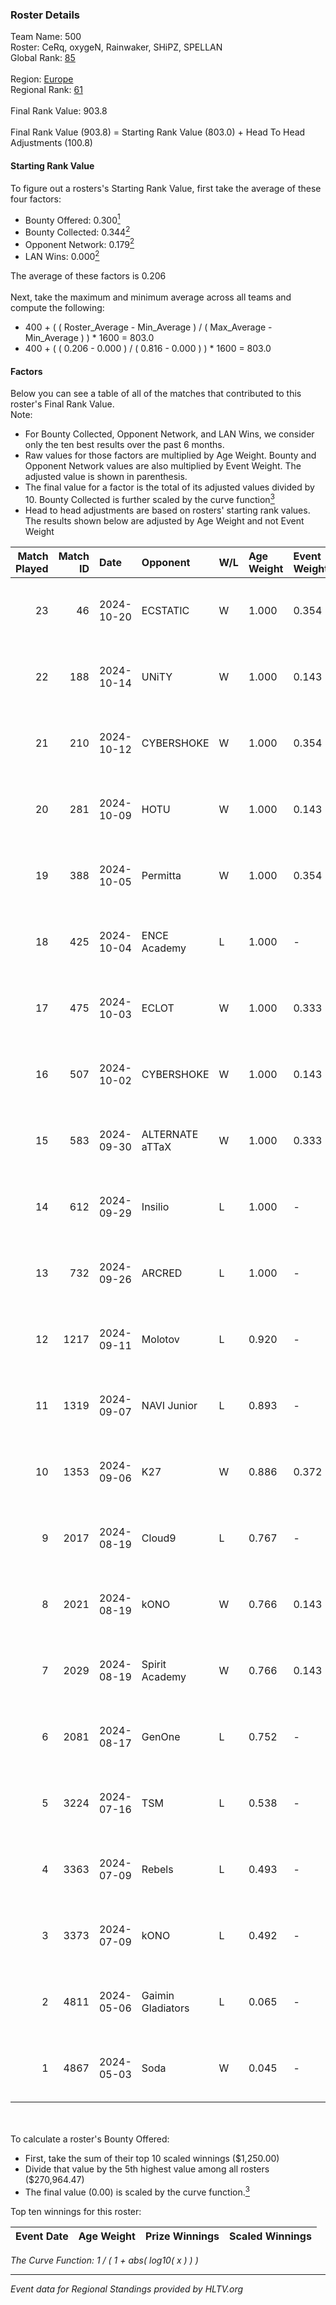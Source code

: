 ### Roster Details<br />
Team Name: 500<br />
Roster: CeRq, oxygeN, Rainwaker, SHiPZ, SPELLAN<br />
Global Rank: [85](../../standings_global_2024_10_23.md)<br />
<br />
Region: [Europe]( ../../standings_europe_2024_10_23.md)<br />
Regional Rank: [61]( ../../standings_europe_2024_10_23.md)<br />
<br />
Final Rank Value:  903.8<br />
<br />
Final Rank Value (903.8) = Starting Rank Value (803.0) + Head To Head Adjustments (100.8)<br />

#### Starting Rank Value<br />
To figure out a rosters's Starting Rank Value, first take the average of these four factors:<br />
- Bounty Offered: 0.300[<sup>1</sup>](#table2)
- Bounty Collected: 0.344[<sup>2</sup>](#table1)
- Opponent Network: 0.179[<sup>2</sup>](#table1)
- LAN Wins: 0.000[<sup>2</sup>](#table1)

The average of these factors is 0.206<br />
<br />
Next, take the maximum and minimum average across all teams and compute the following:<br />
- 400 + ( ( Roster_Average - Min_Average ) / ( Max_Average - Min_Average ) ) * 1600 = 803.0
- 400 + ( ( 0.206 - 0.000 ) / ( 0.816 - 0.000 ) ) * 1600 = 803.0


#### Factors<br />
Below you can see a table of all of the matches that contributed to this roster's Final Rank Value.<br />
Note:<br />

- For Bounty Collected, Opponent Network, and LAN Wins, we consider only the ten best results over the past 6 months.
- Raw values for those factors are multiplied by Age Weight. Bounty and Opponent Network values are also multiplied by Event Weight. The adjusted value is shown in parenthesis.
- The final value for a factor is the total of its adjusted values divided by 10. Bounty Collected is further scaled by the curve function[<sup>3</sup>](#curveFunction)
- Head to head adjustments are based on rosters' starting rank values. The results shown below are adjusted by Age Weight and not Event Weight
<span id="table1"></span><br />


| Match Played | Match ID | Date       | Opponent          | W/L | Age Weight | Event Weight | Bounty Collected | Opponent Network | LAN Wins  | H2H Adj. | Roster                                       |
| -: | -: | :- | :- | :- | :- | :- | :- | :- | :- | -: | :- |
|           23 |       46 | 2024-10-20 | ECSTATIC          | W   | 1.000      | 0.354        | 0.023 (0.008)    | 0.746 (0.264)    | 0 (0.000) |    20.23 | CeRq, oxygeN, Rainwaker, SHiPZ, SPELLAN      |
|           22 |      188 | 2024-10-14 | UNiTY             | W   | 1.000      | 0.143        | 0.047 (0.007)    | 0.453 (0.065)    | 0 (0.000) |    19.96 | CeRq, oxygeN, Rainwaker, SHiPZ, SPELLAN      |
|           21 |      210 | 2024-10-12 | CYBERSHOKE        | W   | 1.000      | 0.354        | 0.044 (0.016)    | 0.760 (0.269)    | 0 (0.000) |    19.67 | CeRq, oxygeN, Rainwaker, SHiPZ, SPELLAN      |
|           20 |      281 | 2024-10-09 | HOTU              | W   | 1.000      | 0.143        | 0.006 (0.001)    | 0.471 (0.067)    | 0 (0.000) |    15.86 | CeRq, oxygeN, Rainwaker, SHiPZ, SPELLAN      |
|           19 |      388 | 2024-10-05 | Permitta          | W   | 1.000      | 0.354        | 0.036 (0.013)    | 1.000 (0.354)    | 0 (0.000) |    17.85 | CeRq, oxygeN, Rainwaker, SHiPZ, SPELLAN      |
|           18 |      425 | 2024-10-04 | ENCE Academy      | L   | 1.000      | -            | -                | -                | -         |   -18.66 | CeRq, oxygeN, Rainwaker, SHiPZ, SPELLAN      |
|           17 |      475 | 2024-10-03 | ECLOT             | W   | 1.000      | 0.333        | 0.095 (0.032)    | 0.707 (0.236)    | 0 (0.000) |    24.15 | CeRq, oxygeN, Rainwaker, SHiPZ, SPELLAN      |
|           16 |      507 | 2024-10-02 | CYBERSHOKE        | W   | 1.000      | 0.143        | 0.044 (0.006)    | 0.760 (0.109)    | 0 (0.000) |    22.63 | CeRq, oxygeN, Rainwaker, SHiPZ, SPELLAN      |
|           15 |      583 | 2024-09-30 | ALTERNATE aTTaX   | W   | 1.000      | 0.333        | 0.081 (0.027)    | 0.794 (0.265)    | 0 (0.000) |    22.15 | CeRq, oxygeN, Rainwaker, SHiPZ, SPELLAN      |
|           14 |      612 | 2024-09-29 | Insilio           | L   | 1.000      | -            | -                | -                | -         |    -6.59 | CeRq, oxygeN, Rainwaker, SHiPZ, SPELLAN      |
|           13 |      732 | 2024-09-26 | ARCRED            | L   | 1.000      | -            | -                | -                | -         |   -12.35 | CeRq, oxygeN, Rainwaker, SHiPZ, SPELLAN      |
|           12 |     1217 | 2024-09-11 | Molotov           | L   | 0.920      | -            | -                | -                | -         |   -15.30 | CeRq, oxygeN, Rainwaker, SHiPZ, SPELLAN      |
|           11 |     1319 | 2024-09-07 | NAVI Junior       | L   | 0.893      | -            | -                | -                | -         |    -9.34 | CeRq, oxygeN, Rainwaker, SHiPZ, SPELLAN      |
|           10 |     1353 | 2024-09-06 | K27               | W   | 0.886      | 0.372        | -                | 0.216 (0.071)    | 0 (0.000) |     7.60 | CeRq, oxygeN, Rainwaker, SHiPZ, SPELLAN      |
|            9 |     2017 | 2024-08-19 | Cloud9            | L   | 0.767      | -            | -                | -                | -         |    -6.00 | CeRq, oxygeN, Rainwaker, SHiPZ, SPELLAN      |
|            8 |     2021 | 2024-08-19 | kONO              | W   | 0.766      | 0.143        | 0.023 (0.002)    | -                | 0 (0.000) |    14.52 | CeRq, oxygeN, Rainwaker, SHiPZ, SPELLAN      |
|            7 |     2029 | 2024-08-19 | Spirit Academy    | W   | 0.766      | 0.143        | 0.114 (0.012)    | 0.801 (0.088)    | -         |    19.09 | CeRq, oxygeN, Rainwaker, SHiPZ, SPELLAN      |
|            6 |     2081 | 2024-08-17 | GenOne            | L   | 0.752      | -            | -                | -                | -         |   -18.95 | CeRq, oxygeN, Rainwaker, SHiPZ, SPELLAN      |
|            5 |     3224 | 2024-07-16 | TSM               | L   | 0.538      | -            | -                | -                | -         |    -3.67 | CeRq, oxygeN, Rainwaker, SHiPZ, SPELLAN      |
|            4 |     3363 | 2024-07-09 | Rebels            | L   | 0.493      | -            | -                | -                | -         |    -4.68 | CeRq, oxygeN, Rainwaker, SHiPZ, SPELLAN      |
|            3 |     3373 | 2024-07-09 | kONO              | L   | 0.492      | -            | -                | -                | -         |    -6.82 | CeRq, oxygeN, Rainwaker, SHiPZ, SPELLAN      |
|            2 |     4811 | 2024-05-06 | Gaimin Gladiators | L   | 0.065      | -            | -                | -                | -         |    -0.71 | dennyslaw, Grashog, oxygeN, Rainwaker, SHiPZ |
|            1 |     4867 | 2024-05-03 | Soda              | W   | 0.045      | -            | -                | -                | -         |     0.13 | dennyslaw, Grashog, oxygeN, Rainwaker, SHiPZ |

<br />
<span id="table2"></span><br />
To calculate a roster's Bounty Offered:<br />

- First, take the sum of their top 10 scaled winnings ($1,250.00)
- Divide that value by the 5th highest value among all rosters ($270,964.47)
- The final value (0.00) is scaled by the curve function.[<sup>3</sup>](#curveFunction)

Top ten winnings for this roster:<br />

| Event Date | Age Weight | Prize Winnings | Scaled Winnings |
| :- | -: | :- | :- |


<span id="curveFunction"></span>_The Curve Function: 1 / ( 1 + abs( log10( x ) ) )_<br />

---
_Event data for Regional Standings provided by HLTV.org_<br />
